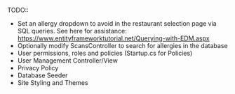 TODO::
- Set an allergy dropdown to avoid in the restaurant selection page via SQL queries. See here for assistance: https://www.entityframeworktutorial.net/Querying-with-EDM.aspx
- Optionally modify ScansController to search for allergies in the database
- User permissions, roles and policies (Startup.cs for Policies)
- User Management Controller/View
- Privacy Policy
- Database Seeder
- Site Styling and Themes